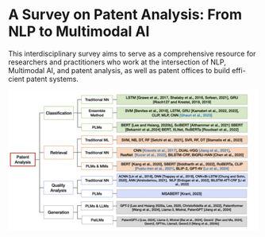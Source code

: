 # A Survey on Patent Analysis: From NLP to Multimodal AI
This interdisciplinary survey
aims to serve as a comprehensive resource for
researchers and practitioners who work at the
intersection of NLP, Multimodal AI, and patent
analysis, as well as patent offices to build effi-
cient patent systems.

<img width="2168" alt="main_fig" src="taxonomy.png">
